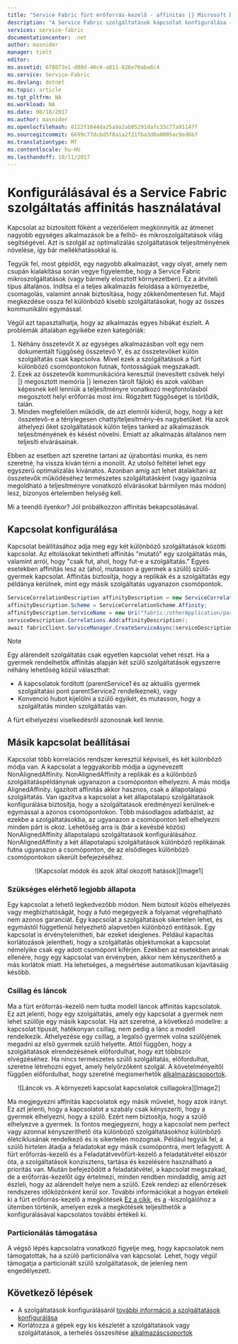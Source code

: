```yaml
---
title: "Service Fabric fürt erőforrás-kezelő - affinitás |} Microsoft Docs"
description: "A Service Fabric szolgáltatások kapcsolat konfigurálása – áttekintés"
services: service-fabric
documentationcenter: .net
author: masnider
manager: timlt
editor: 
ms.assetid: 678073e1-d08d-46c4-a811-826e70aba6c4
ms.service: Service-Fabric
ms.devlang: dotnet
ms.topic: article
ms.tgt_pltfrm: NA
ms.workload: NA
ms.date: 08/18/2017
ms.author: masnider
ms.openlocfilehash: 8122f1644da25a9a2ab05291dafc33c77a91147f
ms.sourcegitcommit: 6699c77dcbd5f8a1a2f21fba3d0a0005ac9ed6b7
ms.translationtype: MT
ms.contentlocale: hu-HU
ms.lasthandoff: 10/11/2017
---
```

# <a name="configuring-and-using-service-affinity-in-service-fabric"></a>Konfigurálásával és a Service Fabric szolgáltatás affinitás használatával
Kapcsolat az biztosított főként a vezérlőelem megkönnyítik az átmenet nagyobb egységes alkalmazások be a felhő- és mikroszolgáltatások világ segítségével. Azt is szolgál az optimalizálás szolgáltatások teljesítményének növelése, így bár mellékhatásokkal is.

Tegyük fel, most gépidőt, egy nagyobb alkalmazást, vagy olyat, amely nem csupán kialakítása során vegye figyelembe, hogy a Service Fabric mikroszolgáltatások (vagy bármely elosztott környezetben). Ez a átviteli típus általános. Indítsa el a teljes alkalmazás feloldása a környezetbe, csomagolás, valamint annak biztosítása, hogy zökkenőmentesen fut. Majd megkezdése ossza fel különböző kisebb szolgáltatásokat, hogy az összes kommunikálni egymással.

Végül azt tapasztalhatja, hogy az alkalmazás egyes hibákat észlelt. A problémák általában egyikébe ezen kategóriák:

1. Néhány összetevőt X az egységes alkalmazásban volt egy nem dokumentált függőség összetevő Y, és az összetevőket külön szolgáltatás csak kapcsolva. Mivel ezek a szolgáltatások a fürt különböző csomópontokon futnak, fontosságúak megszakadt.
2. Ezek az összetevők kommunikációra keresztül (nevesített csövek helyi |} megosztott memória |} lemezen tárolt fájlok) és azok valóban képesnek kell lenniük a teljesítményre vonatkozó megfontolásból megosztott helyi erőforrás most írni. Rögzített függőséget is törlődik, talán.
3. Minden megfelelően működik, de azt elemről kiderül, hogy, hogy a két összetevő-e a ténylegesen chatty/teljesítmény-és nagybetűket. Ha azok áthelyezi őket szolgáltatások külön teljes tanked az alkalmazások teljesítményének és késést növelni. Emiatt az alkalmazás általános nem teljesíti elvárásainak.

Ebben az esetben azt szeretne tartani az újrabontási munka, és nem szeretné, ha vissza kíván térni a monolit. Az utolsó feltétel lehet egy egyszerű optimalizálás kívánatos. Azonban amíg azt lehet átalakítani az összetevők működéséhez természetes szolgáltatásként (vagy igazolnia megoldható a teljesítményre vonatkozó elvárásokat bármilyen más módon) lesz, bizonyos értelemben helység kell.

Mi a teendő ilyenkor? Jól próbálkozzon affinitás bekapcsolásával.

## <a name="how-to-configure-affinity"></a>Kapcsolat konfigurálása
Kapcsolat beállításához adja meg egy két különböző szolgáltatások közötti kapcsolat. Az eltolásokat tekintheti affinitás "mutató" egy szolgáltatás más, valamint arról, hogy "csak fut, ahol, hogy fut-e a szolgáltatás." Egyes esetekben affinitás lesz az (ahol, mutasson a gyermek a szülő) szülő-gyermek kapcsolat. Affinitás biztosítja, hogy a replikák és a szolgáltatás egy példánya kerülnek, mint egy másik szolgáltatás ugyanazon csomópontok.

```csharp
ServiceCorrelationDescription affinityDescription = new ServiceCorrelationDescription();
affinityDescription.Scheme = ServiceCorrelationScheme.Affinity;
affinityDescription.ServiceName = new Uri("fabric:/otherApplication/parentService");
serviceDescription.Correlations.Add(affinityDescription);
await fabricClient.ServiceManager.CreateServiceAsync(serviceDescription);
```

> [!NOTE]
> Egy alárendelt szolgáltatás csak egyetlen kapcsolat vehet részt. Ha a gyermek rendelhetők affinitás alapján két szülő szolgáltatások egyszerre néhány lehetőség közül választhat:
> - A kapcsolatok fordított (parentService1 és az aktuális gyermek szolgáltatási pont parentService2 rendelkeznek), vagy
> - Konvenció hubot kijelölni a szülő egyikét, és mutasson, hogy a szolgáltatás minden szolgáltatás van. 
>
> A fürt elhelyezési viselkedésről azonosnak kell lennie.
>

## <a name="different-affinity-options"></a>Másik kapcsolat beállításai
Kapcsolat több korrelációs rendszer keresztül képviseli, és két különböző módja van. A kapcsolat a leggyakoribb módja a úgynevezett NonAlignedAffinity. NonAlignedAffinity a replikák és a különböző szolgáltatáspéldánynak ugyanazon a csomóponton elhelyezni. A más módja AlignedAffinity. Igazított affinitás akkor hasznos, csak a állapotalapú szolgáltatás. Van igazítva a kapcsolat a két állapotalapú szolgáltatások konfigurálása biztosítja, hogy a szolgáltatások eredményezi kerülnek-e egymással a azonos csomópontokon. Több másodlagos adatbázist, az ezekbe a szolgáltatásokba, az ugyanazon a csomóponton kell elhelyezni minden párt is okoz. Lehetőség arra is (bár a kevésbé közös) NonAlignedAffinity állapotalapú szolgáltatások konfigurálásához. NonAlignedAffinity a két állapotalapú szolgáltatások különböző replikáinak futna ugyanazon a csomóponton, de az elsődleges különböző csomópontokon sikerült befejezéséhez.

<center>
![Kapcsolat módok és azok által okozott hatások][Image1]
</center>

### <a name="best-effort-desired-state"></a>Szükséges elérhető legjobb állapota
Egy kapcsolat a lehető legkedvezőbb módon. Nem biztosít közös elhelyezés vagy megbízhatóságát, hogy a futó megegyezik a folyamat végrehajtható nem azonos garanciát. Egy kapcsolat a szolgáltatások sikertelen lehet, és egymástól függetlenül helyezhető alapvetően különböző entitások. Egy kapcsolat is érvénytelenítheti, bár ezeket ideiglenes. Például kapacitás korlátozások jelentheti, hogy a szolgáltatás objektumokat a kapcsolat némelyike csak egy adott csomópont kiférjen. Ezekben az esetekben annak ellenére, hogy egy kapcsolat van érvényben, akkor nem kényszeríthető a más korlátok miatt. Ha lehetséges, a megsértése automatikusan kijavításáig később.

### <a name="chains-vs-stars"></a>Csillag és láncok
Ma a fürt erőforrás-kezelő nem tudta modell láncok affinitás kapcsolatok. Ez azt jelenti, hogy egy szolgáltatás, amely egy kapcsolat a gyermek nem lehet szülője egy másik kapcsolat. Ha azt szeretné, a következő modellre: a kapcsolat típusát, hatékonyan csillag, nem pedig a lánc a modell rendelkezik. Áthelyezése egy csillag, a legalsó gyermek volna szülőjének megadni az első gyermek szülő helyette. Attól függően, hogy a szolgáltatások elrendezésének előfordulhat, hogy ezt többször elvégzéséhez. Ha nincs természetes szülő szolgáltatás, előfordulhat, szeretne létrehozni egyet, amely helyőrzőként szolgál. A követelményeitől függően előfordulhat, hogy szeretné megismerhetők [alkalmazáscsoportok](service-fabric-cluster-resource-manager-application-groups.md).

<center>
![Láncok vs. A környezeti kapcsolat kapcsolatok csillagokra][Image2]
</center>

Ma megjegyezni affinitás kapcsolatok egy másik művelet, hogy azok irányt. Ez azt jelenti, hogy a kapcsolatot a szabály csak kényszeríti, hogy a gyermek elhelyezni, hogy a szülő. Ezért nem biztosítja, hogy a szülő elhelyezve a gyermek. Is fontos megjegyezni, hogy a kapcsolat nem perfect vagy azonnal kényszeríthető óta különböző szolgáltatásokhoz különböző életciklusának rendelkező és is sikertelen mozognak. Például tegyük fel, a szülő hirtelen átadja a feladatokat egy másik csomópontra, mert lefagyott. A fürt erőforrás-kezelő és a Feladatátvevőfürt-kezelő a feladatátvétel először óta, a szolgáltatások konzisztens, tartása és kezelésére használható a prioritás van. Miután befejeződött a feladatátvétel, a kapcsolat megszakad, de a erőforrás-kezelőt úgy értelmezi, minden rendben mindaddig, amíg azt észleli, hogy az alárendelt helye nem a szülő. Ezek rendezi az ellenőrzések rendszeres időközönként kerül sor. További információkat a hogyan értékeli ki a fürt erőforrás-kezelő a megkötések [Ez a cikk](service-fabric-cluster-resource-manager-management-integration.md#constraint-types), és [a](service-fabric-cluster-resource-manager-balancing.md) -kiszolgálóhoz a ütemben történik, amelyen ezek a megkötések teljesíthetők a konfigurálásával kapcsolatos további értékeli ki.   


### <a name="partitioning-support"></a>Particionálás támogatása
A végső lépés kapcsolatra vonatkozó figyelje meg, hogy kapcsolatok nem támogatottak, ha a szülő particionálva van kapcsolat. Lehet, hogy végül támogatja a particionált szülő szolgáltatások, de jelenleg nem engedélyezett.

## <a name="next-steps"></a>Következő lépések
- A szolgáltatások konfigurálásáról [további információ a szolgáltatások konfigurálása](service-fabric-cluster-resource-manager-configure-services.md)
- Korlátozza a gépek egy kis készletét a szolgáltatások vagy szolgáltatások, a terhelés összesítése [alkalmazáscsoportok](service-fabric-cluster-resource-manager-application-groups.md)

[Image1]:./media/service-fabric-cluster-resource-manager-advanced-placement-rules-affinity/cluster-resrouce-manager-affinity-modes.png
[Image2]:./media/service-fabric-cluster-resource-manager-advanced-placement-rules-affinity/cluster-resource-manager-chains-vs-stars.png